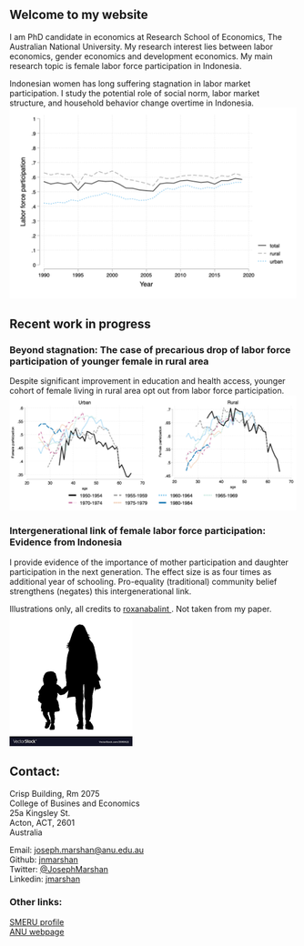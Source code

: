 ## Welcome to my website

I am PhD candidate in economics at Research School of Economics, The Australian National University. My research interest lies between labor economics, gender economics and development economics. My main research topic is female labor force participation in Indonesia.

Indonesian women has long suffering stagnation in labor market participation. I study the potential role of social norm, labor market structure, and household behavior change overtime in Indonesia.  
![flfptrends](pics/Figure1a.png)

## Recent work in progress 
### Beyond stagnation: The case of precarious drop of labor force participation of younger female in rural area
Despite significant improvement in education and health access, younger cohort of female living in rural area opt out from labor force participation.  
![flfpcohorts](pics/figflp.png)

### Intergenerational link of female labor force participation: Evidence from Indonesia
I provide evidence of the importance of mother participation and daughter participation in the next generation. The effect size is as four times as additional year of schooling. Pro-equality (traditional) community belief strengthens (negates) this intergenerational link.

Illustrations only, all credits to [roxanabalint ](https://www.vectorstock.com/royalty-free-vectors/vectors-by_roxanabalint). Not taken from my paper.  
![intergen](pics/likemom.png)

## Contact:
Crisp Building, Rm 2075  
College of Busines and Economics  
25a Kingsley St.  
Acton, ACT, 2601  
Australia

Email: joseph.marshan@anu.edu.au  
Github: [jnmarshan](https://github.com/jnmarshan/jnmarshan.github.io)  
Twitter: [@JosephMarshan](https://twitter.com/JosephMarshan)  
Linkedin: [jmarshan](https://www.linkedin.com/in/jmarshan/)

### Other links:
[SMERU profile](https://www.smeru.or.id/en/content/joseph-natanael-marshan)   
[ANU webpage](https://www.cbe.anu.edu.au/about/staff-directory/?profile=Joseph-Marshan)
